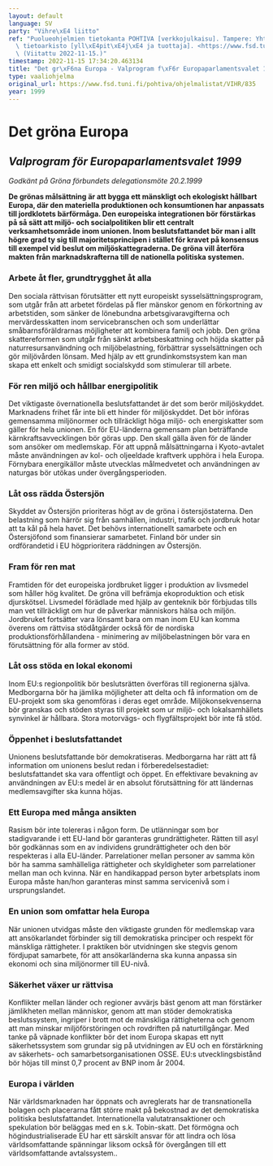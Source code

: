 ```yaml
---
layout: default
language: SV
party: "Vihre\xE4 liitto"
ref: "Puolueohjelmien tietokanta POHTIVA [verkkojulkaisu]. Tampere: Yhteiskuntatieteellinen\
  \ tietoarkisto [yll\xE4pit\xE4j\xE4 ja tuottaja]. <https://www.fsd.tuni.fi/pohtiva>.\
  \ (Viitattu 2022-11-15.)"
timestamp: 2022-11-15 17:34:20.463134
title: "Det gr\xF6na Europa - Valprogram f\xF6r Europaparlamentsvalet 1999"
type: vaaliohjelma
original_url: https://www.fsd.tuni.fi/pohtiva/ohjelmalistat/VIHR/835
year: 1999
---
```



# Det gröna Europa


## *Valprogram för Europaparlamentsvalet 1999*


*Godkänt på Gröna förbundets delegationsmöte 20.2.1999*


**De grönas målsättning är att bygga ett mänskligt och ekologiskt hållbart Europa, där den materiella produktionen och konsumtionen har anpassats till jordklotets bärförmåga. Den europeiska integrationen bör förstärkas på så sätt att miljö- och socialpolitiken blir ett centralt verksamhetsområde inom unionen. Inom beslutsfattandet bör man i allt högre grad ty sig till majoritetsprincipen i stället för kravet på konsensus till exempel vid beslut om miljöskattegraderna. De gröna vill återföra makten från marknadskrafterna till de nationella politiska systemen.**


### Arbete åt fler, grundtrygghet åt alla


Den sociala rättvisan förutsätter ett nytt europeiskt sysselsättningsprogram, som utgår från att arbetet fördelas på fler mänskor genom en förkortning av arbetstiden, som sänker de lönebundna arbetsgivaravgifterna och mervärdesskatten inom servicebranschen och som underlättar småbarnsföräldrarnas möjligheter att kombinera familj och jobb. Den gröna skattereformen som utgår från sänkt arbetsbeskattning och höjda skatter på naturresursanvändning och miljöbelastning, förbättrar sysselsättningen och gör miljövården lönsam. Med hjälp av ett grundinkomstsystem kan man skapa ett enkelt och smidigt socialskydd som stimulerar till arbete.


### För ren miljö och hållbar energipolitik


Det viktigaste övernationella beslutsfattandet är det som berör miljöskyddet. Marknadens frihet får inte bli ett hinder för miljöskyddet. Det bör införas gemensamma miljönormer och tillräckligt höga miljö- och energiskatter som gäller för hela unionen. En för EU-länderna gemensam plan beträffande kärnkraftsavvecklingen bör göras upp. Den skall gälla även för de länder som ansöker om medlemskap. För att uppnå målsättningarna i Kyoto-avtalet måste användningen av kol- och oljeeldade kraftverk upphöra i hela Europa. Förnybara energikällor måste utvecklas målmedvetet och användningen av naturgas bör utökas under övergångsperioden.


### Låt oss rädda Östersjön


Skyddet av Östersjön prioriteras högt av de gröna i östersjöstaterna. Den belastning som härrör sig från samhällen, industri, trafik och jordbruk hotar att ta kål på hela havet. Det behövs internationellt samarbete och en Östersjöfond som finansierar samarbetet. Finland bör under sin ordförandetid i EU högprioritera räddningen av Östersjön.


### Fram för ren mat


Framtiden för det europeiska jordbruket ligger i produktion av livsmedel som håller hög kvalitet. De gröna vill befrämja ekoproduktion och etisk djurskötsel. Livsmedel förädlade med hjälp av genteknik bör förbjudas tills man vet tillräckligt om hur de påverkar människors hälsa och miljön. Jordbruket fortsätter vara lönsamt bara om man inom EU kan komma överens om rättvisa stödåtgärder också för de nordiska produktionsförhållandena - minimering av miljöbelastningen bör vara en förutsättning för alla former av stöd.


### Låt oss stöda en lokal ekonomi


Inom EU:s regionpolitik bör beslutsrätten överföras till regionerna själva. Medborgarna bör ha jämlika möjligheter att delta och få information om de EU-projekt som ska genomföras i deras eget område. Miljökonsekvenserna bör granskas och stöden styras till projekt som ur miljö- och lokalsamhällets synvinkel är hållbara. Stora motorvägs- och flygfältsprojekt bör inte få stöd.


### Öppenhet i beslutsfattandet


Unionens beslutsfattande bör demokratiseras. Medborgarna har rätt att få information om unionens beslut redan i förberedelsestadiet: beslutsfattandet ska vara offentligt och öppet. En effektivare bevakning av användningen av EU:s medel är en absolut förutsättning för att ländernas medlemsavgifter ska kunna höjas.


### Ett Europa med många ansikten


Rasism bör inte tolereras i någon form. De utlänningar som bor stadigvarande i ett EU-land bör garanteras grundrättigheter. Rätten till asyl bör godkännas som en av individens grundrättigheter och den bör respekteras i alla EU-länder. Parrelationer mellan personer av samma kön bör ha samma samhälleliga rättigheter och skyldigheter som parrelationer mellan man och kvinna. När en handikappad person byter arbetsplats inom Europa måste han/hon garanteras minst samma servicenivå som i ursprungslandet.


### En union som omfattar hela Europa


När unionen utvidgas måste den viktigaste grunden för medlemskap vara att ansökarlandet förbinder sig till demokratiska principer och respekt för mänskliga rättigheter. I praktiken bör utvidningen ske stegvis genom fördjupat samarbete, för att ansökarländerna ska kunna anpassa sin ekonomi och sina miljönormer till EU-nivå.


### Säkerhet växer ur rättvisa


Konflikter mellan länder och regioner avvärjs bäst genom att man förstärker jämlikheten mellan människor, genom att man stöder demokratiska beslutssystem, ingriper i brott mot de mänskliga rättigheterna och genom att man minskar miljöförstöringen och rovdriften på naturtillgångar. Med tanke på väpnade konflikter bör det inom Europa skapas ett nytt säkerhetssystem som grundar sig på utvidningen av EU och en förstärkning av säkerhets- och samarbetsorganisationen OSSE. EU:s utvecklingsbistånd bör höjas till minst 0,7 procent av BNP inom år 2004.


### Europa i världen


När världsmarknaden har öppnats och avreglerats har de transnationella bolagen och placerarna fått större makt på bekostnad av det demokratiska politiska beslutsfattandet. Internationella valutatransaktioner och spekulation bör beläggas med en s.k. Tobin-skatt. Det förmögna och högindustrialiserade EU har ett särskilt ansvar för att lindra och lösa världsomfattande spänningar liksom också för övergången till ett världsomfattande avtalssystem..



